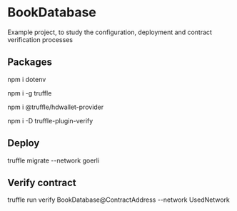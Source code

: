 # BookDatabase
Example project, to study the configuration, deployment and contract verification processes

## Packages
npm i dotenv   

npm i -g truffle

npm i @truffle/hdwallet-provider

npm i -D truffle-plugin-verify 

## Deploy
truffle migrate --network goerli 

## Verify contract
truffle run verify BookDatabase@ContractAddress --network UsedNetwork